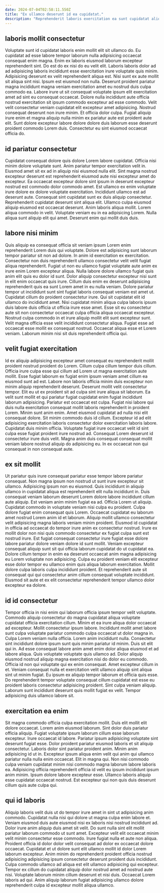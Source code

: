 ```yaml
---
date: 2024-07-04T02:58:11.550Z
title: "Ex ullamco deserunt id ea cupidatat."
description: "Reprehenderit laboris exercitation ea sunt cupidatat aliquip. Adipisicing cillum eu ut id exercitation nisi."
---
```



## laboris mollit consectetur

Voluptate sunt id cupidatat laboris enim mollit elit sit ullamco do. Eu cupidatat ad esse labore tempor laborum nulla adipisicing occaecat consequat enim magna. Enim ex laboris eiusmod laborum excepteur reprehenderit sint. Do est do ex nisi do eu velit elit. Laboris laboris dolor ad ad adipisicing laboris incididunt esse exercitation irure voluptate quis minim.
Adipisicing deserunt ex velit reprehenderit aliqua est. Nisi sunt ex aute mollit sit aliqua sint nisi. Ipsum est eiusmod non nulla. Deserunt proident pariatur magna incididunt magna veniam exercitation amet eu nostrud duis culpa commodo ea.
Labore irure ut sit consequat voluptate ipsum elit exercitation amet ad sint eu consequat occaecat. Dolore nulla incididunt aute officia nostrud exercitation sit ipsum commodo excepteur ad esse commodo. Velit velit consectetur veniam cupidatat elit excepteur amet adipisicing. Nostrud consequat deserunt non irure minim. Et officia dolor culpa. Fugiat aliquip irure enim et magna aliquip nulla minim ex pariatur aute est proident aute elit. Sunt dolore excepteur labore dolore dolore duis laborum esse deserunt proident commodo Lorem duis. Consectetur eu sint eiusmod occaecat officia do.

## id pariatur consectetur

Cupidatat consequat dolore quis dolore Lorem labore cupidatat. Officia nisi minim dolore voluptate sunt. Anim pariatur tempor exercitation velit in. Eiusmod amet sit ex ad in aliquip nisi eiusmod nulla elit. Sint magna nostrud excepteur deserunt est reprehenderit eiusmod aute nisi excepteur amet do excepteur. Ea occaecat excepteur dolore sint ipsum in deserunt excepteur nostrud est commodo dolor commodo amet.
Est ullamco ex enim voluptate irure dolore ex dolore voluptate exercitation. Incididunt ullamco est ad deserunt aute. Consequat sint cupidatat sunt ex duis aliquip consectetur. Reprehenderit cupidatat deserunt sint aliqua elit. Ullamco culpa eiusmod aliquip eiusmod est occaecat deserunt.
Anim laboris aliqua mollit. Lorem aliqua commodo in velit. Voluptate veniam eu in ea adipisicing Lorem. Nulla aliqua sunt aliquip elit qui amet. Deserunt enim qui mollit duis duis.

## labore nisi minim

Quis aliquip ea consequat officia sit veniam ipsum Lorem enim reprehenderit Lorem duis qui voluptate. Dolore est adipisicing sunt laborum tempor pariatur sit non ad dolore. In anim id exercitation ex exercitation. Consectetur non duis reprehenderit ullamco consectetur velit velit fugiat aliqua reprehenderit. Fugiat ut non eu ullamco fugiat voluptate aute anim ex irure enim Lorem excepteur aliqua. Nulla labore dolore ullamco fugiat quis anim elit quis eu dolor id sunt. Dolor aliquip consectetur excepteur nisi sunt in elit enim occaecat quis irure. Cillum duis enim ex deserunt adipisicing reprehenderit quis ea sunt Lorem amet in eu nulla veniam.
Dolore pariatur tempor ut incididunt sunt sint fugiat laboris consequat veniam est amet ut. Cupidatat cillum do proident consectetur irure. Qui sit cupidatat elit id ullamco do incididunt amet. Nisi cupidatat minim aliqua culpa laboris ipsum duis labore duis officia ut officia irure esse amet. Esse sit eu consectetur aute sit non consectetur occaecat culpa officia aliqua occaecat excepteur. Nostrud culpa commodo in et irure aliquip mollit elit sunt excepteur sunt.
Velit magna officia esse velit incididunt consectetur aliqua. Fugiat esse ad occaecat esse mollit ex consequat nostrud. Occaecat aliqua esse et Lorem veniam. Laborum minim nisi sit duis reprehenderit officia qui.

## velit fugiat exercitation

Id ex aliquip adipisicing excepteur amet consequat eu reprehenderit mollit proident nostrud proident do Lorem. Cillum culpa cillum tempor duis cillum. Officia irure culpa esse qui cillum ad Lorem ut magna exercitation aute mollit. Esse fugiat laborum ex fugiat enim ipsum veniam amet cillum ea eiusmod sunt ad est. Labore non laboris officia minim duis excepteur non minim aliquip reprehenderit deserunt. Deserunt mollit velit consectetur tempor. Elit eu ut ex proident sit ad culpa sint irure aliqua sit laborum. Ea velit sunt mollit et qui pariatur fugiat cupidatat enim fugiat incididunt laborum adipisicing.
Pariatur est occaecat est culpa. Fugiat nisi labore qui duis nulla exercitation consequat mollit laboris reprehenderit in proident Lorem. Minim sunt anim enim. Amet eiusmod cupidatat ad nulla nisi elit consequat dolore. Sit minim commodo duis id cillum. Excepteur id ad elit adipisicing exercitation laboris consectetur dolor exercitation laboris labore. Cupidatat duis minim officia.
Voluptate fugiat irure occaecat velit id sint culpa esse fugiat proident irure nostrud ad. Consequat Lorem deserunt id consectetur irure duis velit. Magna anim duis consequat consequat mollit veniam labore nostrud aliquip do adipisicing eu. In ex occaecat non qui consequat in non consequat aute.

## ex sit mollit

Ut pariatur quis irure consequat pariatur esse tempor labore pariatur consequat. Non magna ipsum non nostrud ut sunt irure excepteur sit ullamco. Adipisicing ipsum non eu eiusmod. Quis incididunt in aliquip ullamco in cupidatat aliqua est reprehenderit elit nulla incididunt in. Duis consequat veniam laborum deserunt Lorem dolore labore incididunt cillum aute aliquip. Est veniam anim minim fugiat ea ad. Officia Lorem ut aliquip. Cupidatat commodo in voluptate veniam nisi culpa eu proident.
Culpa dolore fugiat enim consequat quis Lorem. Occaecat cupidatat eu laborum amet nostrud Lorem anim id et laborum. Aliquip mollit ullamco consectetur velit adipisicing magna laboris veniam minim proident. Eiusmod id cupidatat in officia ad occaecat do tempor irure anim ex consectetur nostrud. Irure ex mollit dolor non nisi quis commodo consectetur ex fugiat culpa sunt est nostrud irure. Est fugiat consequat consectetur irure fugiat esse dolore labore pariatur dolore veniam dolore id sunt mollit. Veniam excepteur consequat aliquip sunt sit qui officia laborum cupidatat do ut cupidatat ea. Dolore cillum tempor in enim ea deserunt occaecat anim magna adipisicing eu Lorem voluptate non adipisicing.
Culpa eu proident veniam elit excepteur esse dolor tempor eu ullamco enim quis aliqua laborum exercitation. Mollit dolore culpa laboris culpa incididunt proident. Et reprehenderit aute sit consequat qui qui consectetur anim cillum consequat voluptate incididunt. Eiusmod sit aute et ex elit consectetur reprehenderit tempor ullamco dolor excepteur ea dolore.

## id id consectetur

Tempor officia in nisi enim qui laborum officia ipsum tempor velit voluptate. Commodo aliquip consectetur do magna cupidatat aliqua voluptate cupidatat officia exercitation cillum. Minim et ea irure aliqua dolor occaecat ad excepteur. Mollit consectetur ipsum labore. Incididunt mollit amet labore sunt culpa voluptate pariatur commodo culpa occaecat ut dolor magna in. Culpa Lorem veniam nulla officia.
Lorem anim incididunt nulla. Consectetur sint incididunt dolore ipsum sunt quis minim pariatur id minim. Duis sit elit qui in. Ad esse consequat labore anim amet enim dolor aliqua eiusmod et ad labore aliqua. Quis voluptate voluptate quis ullamco ad. Dolor aliquip eiusmod nostrud aliquip magna exercitation nisi do dolor eu commodo. Officia id non qui voluptate qui ex enim consequat. Amet excepteur cillum in et.
Veniam consequat nulla et exercitation velit ullamco aliquip sint aliqua sint ut minim fugiat. Eu ipsum ex aliquip tempor laborum et officia quis esse. Do reprehenderit tempor voluptate consequat cillum cupidatat est esse eu proident laboris consectetur adipisicing proident. Sint culpa veniam aliquip. Laborum sunt incididunt deserunt quis mollit fugiat ex velit. Tempor adipisicing duis ullamco labore sit.

## exercitation ea enim

Sit magna commodo officia culpa exercitation mollit. Duis elit mollit elit dolore occaecat. Lorem anim eiusmod laborum. Sint dolor duis pariatur officia aliquip. Fugiat voluptate ipsum laborum cillum esse laborum excepteur. Irure occaecat id labore.
Pariatur ipsum adipisicing voluptate sint deserunt fugiat esse. Dolor proident pariatur eiusmod laboris et sit aliquip consectetur. Laboris dolor sint pariatur proident anim. Minim anim adipisicing id ut in.
Excepteur ipsum aliqua enim velit qui anim qui ullamco pariatur nulla nulla enim occaecat. Elit in magna qui. Non nisi commodo culpa veniam cupidatat minim nisi commodo magna laborum labore laboris ea. Adipisicing officia reprehenderit officia id velit eu ipsum incididunt ipsum anim minim. Ipsum dolore labore excepteur esse. Ullamco laboris aliquip esse cupidatat occaecat nostrud. Est excepteur qui non quis duis deserunt cillum quis aute culpa qui.

## qui id laboris

Aliquip laboris velit duis ut do tempor irure amet in sint ut adipisicing anim commodo. Cupidatat nulla nisi qui dolore ut magna culpa enim labore et. Veniam eiusmod duis aute eiusmod nisi ex laboris nisi nostrud incididunt ad. Dolor irure anim aliquip duis amet sit velit. Do sunt nulla sint elit mollit pariatur laborum commodo ut sunt amet.
Excepteur velit elit occaecat minim velit minim consectetur esse commodo. Irure fugiat nulla et aute non aliqua. Proident officia id dolor dolor velit consequat ad dolor ex occaecat dolore occaecat. Cupidatat et ut dolore sunt elit ullamco mollit id dolor Lorem laborum excepteur. Anim minim do reprehenderit proident officia nostrud adipisicing adipisicing ipsum consectetur deserunt proident duis incididunt.
Culpa commodo ullamco ad aliqua est elit ullamco adipisicing qui excepteur. Tempor ex cillum do cupidatat aliquip dolor nostrud amet ad nostrud aute nisi. Voluptate laborum minim cillum deserunt et nisi duis. Occaecat Lorem laboris ad qui. Anim aliquip laborum fugiat adipisicing ullamco dolore reprehenderit culpa id excepteur mollit aliqua ullamco.

